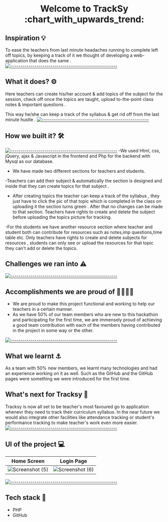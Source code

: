 <h1 align='center'> Welcome to TrackSy :chart_with_upwards_trend: </h1>

## Inspiration :bulb:
 To ease the teachers from last minute headaches running to complete left off topics, by keeping a track of it we thought of developing a web-application that does the same .
[![-----------------------------------------------------](https://raw.githubusercontent.com/andreasbm/readme/master/assets/lines/colored.png)](#table-of-contents)

## What it does? :gear:
Here teachers can create his/her account & add topics of the subject for the session, check off once the topics are taught, upload to-the-point class notes & important questions .

This way he/she can keep a track of the syllabus & get rid off from the last minute hustle .
[![-----------------------------------------------------](https://raw.githubusercontent.com/andreasbm/readme/master/assets/lines/colored.png)](#table-of-contents)

## How we built it? :hammer_and_wrench:	
[![-----------------------------------------------------](https://raw.githubusercontent.com/andreasbm/readme/master/assets/lines/colored.png)](#table-of-contents)
-We used Html, css, jQuery, ajax & Javascript in the frontend and Php for the backend with Mysql as our database. 

- We have made two different sections for teachers and students.

 -Teachers can add their subject & automatically the section is designed and inside that they can create  topics for that subject  .

- After creating topics the teacher can keep a track of the syllabus , they just have to click the pic of that topic which is completed in the class on uploading it the section turns green . After that no changes can be made to that section. Teachers have rights to create and delete the subject before uploading 
the topics picture for tracking.

-For the students we have another resource section where teacher and student both can contribute for resources such as notes,imp questions,time table etc. Only teachers have rights to create and delete subjects for resources , students can only see or upload the resources for that topic 
they can't add or delete the topics.

## Challenges we ran into 	:warning:
[![-----------------------------------------------------](https://raw.githubusercontent.com/andreasbm/readme/master/assets/lines/colored.png)](#table-of-contents)

## Accomplishments we are proud of :woman_office_worker::technologist:
- We are proud to make this project functional and working to help our teachers in a certain manner. 
- As we have 50% of our team members who are new to this hackathon and participating for the first time, we are immensely proud of achieving a good team contribution with each of the members having contributed in the project in some way or the other. 


[![-----------------------------------------------------](https://raw.githubusercontent.com/andreasbm/readme/master/assets/lines/colored.png)](#table-of-contents)
## What we learnt :anchor:
As a team with 50% new members, we learnt many technologies and had an experience working on it as well. Such as the GitHub and the GitHub pages were something we were introduced for the first time.

## What's next for Tracksy :rocket:
Tracksy is now all set to be teacher's most favoured go to application whenevr they need to track their curriculum syllabus. In the near future we would also integrate other facilities like attendance tracking or student's performance tracking to make teacher's work even more easier.
[![-----------------------------------------------------](https://raw.githubusercontent.com/andreasbm/readme/master/assets/lines/colored.png)](#table-of-contents)

## UI of the project :computer:
Home Screen | Login Page
--- | ---
![Screenshot (5)](https://user-images.githubusercontent.com/95706615/192128391-0d4c9db5-bfd7-40ad-8dc3-9b5581f29152.png) | ![Screenshot (6)](https://user-images.githubusercontent.com/95706615/192128533-ae61e9e8-2004-48d5-9410-b29e43904e48.png)


[![-----------------------------------------------------](https://raw.githubusercontent.com/andreasbm/readme/master/assets/lines/colored.png)](#table-of-contents)
## Tech stack :book:
- PHP
- GitHub
